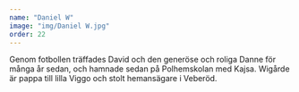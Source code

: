 ```yaml
---
name: "Daniel W"
image: "img/Daniel W.jpg"
order: 22
---
```

Genom fotbollen träffades David och den generöse och roliga Danne för många år sedan, och hamnade sedan på Polhemskolan med Kajsa. Wigårde är pappa till lilla Viggo och stolt hemansägare i Veberöd.
